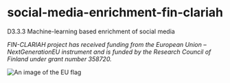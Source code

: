 # social-media-enrichment-fin-clariah
D3.3.3 Machine-learning based enrichment of social media

_FIN-CLARIAH project has received funding from the European Union – NextGenerationEU instrument and is funded by the Research Council of Finland under grant number 358720._

![An image of the EU flag](https://www.svgrepo.com/show/508699/landscape-placeholder.svg)

